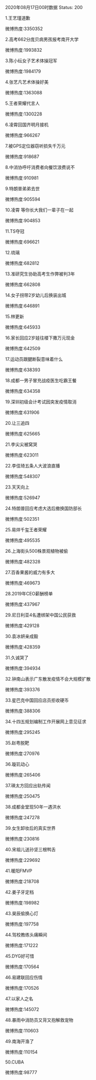 2020年08月17日00时数据
Status: 200

1.王艺瑾道歉

微博热度:3350352

2.高考662分庞贝病男孩报考南开大学

微博热度:1993832

3.陈小纭女子艺术体操冠军

微博热度:1984179

4.张艺凡艺术体操好美

微博热度:1363088

5.王者荣耀代言人

微博热度:1300228

6.凌霄回国齐明月接机

微博热度:966267

7.被GPS定位器窃听损失千万元

微博热度:918687

8.中消协呼吁消费者向餐饮浪费说不

微博热度:910981

9.特朗普弟弟去世

微博热度:905594

10.凌霄 等你长大我们一辈子在一起

微博热度:904853

11.TS夺冠

微博热度:696621

12.琉璃

微博热度:682812

13.准研究生协助高考生作弊被判3年

微博热度:662808

14.女子拐带2岁幼儿后换装出城

微博热度:646891

15.林更新

微博热度:645933

16.家长回应2岁娃往楼下撒万元现金

微博热度:642509

17.运动员跟腱断裂意味着什么

微博热度:638393

18.成都一男子冒充战疫医生吃霸王餐

微博热度:634358

19.深圳初级会计考试因突发疫情取消

微博热度:631906

20.让三追四

微博热度:625665

21.李尖尖被窝哭

微博热度:623011

22.李佳琦五条人大波浪直播

微博热度:548307

23.天天向上

微博热度:526947

24.特朗普回应考虑大选后撤换国防部长

微博热度:502351

25.易烊千玺王者荣耀

微博热度:495535

26.上海街头500株景观植物被偷

微博热度:482328

27.百香果酱的威力有多大

微博热度:469673

28.2019年CEO薪酬榜单

微博热度:437967

29.尼日利亚4名遭绑架中国公民获救

微博热度:429128

30.袁冰妍亲成毅

微博热度:428359

31.久诚哭了

微博热度:394934

32.钟南山表示广东散发疫情不会大规模扩散

微博热度:393376

33.星巴克中国回应店员拒收硬币

微博热度:388306

34.十四五规划编制工作开展网上意见征求

微博热度:295245

35.赵粤脱靶

微博热度:270976

36.璇玑动心

微博热度:265406

37.瑛太方回应出轨传闻

微博热度:250475

38.成都金堂现50年一遇洪水

微博热度:247278

39.女生卸妆后的真实世界

微博热度:230816

40.宋祖儿送孙坚三根鸭舌

微博热度:229692

41.暖阳FMVP

微博热度:218708

42.姜子牙定档

微博热度:198982

43.昊辰偷换心灯

微博热度:197758

44.驾校教练头痛瞬间

微博热度:171222

45.DYG好可惜

微博热度:170564

46.易建联回应伤情

微博热度:170526

47.以家人之名

微博热度:145072

48.暴雨中消防员又背又抱解救宠物

微博热度:110603

49.南海开渔了

微博热度:110154

50.CUBA

微博热度:98777

